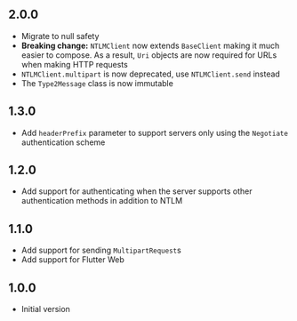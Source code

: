 ## 2.0.0

- Migrate to null safety
- **Breaking change:** `NTLMClient` now extends `BaseClient` making it much easier to compose. As a
  result, `Uri` objects are now required for URLs when making HTTP requests
- `NTLMClient.multipart` is now deprecated, use `NTLMClient.send` instead
- The `Type2Message` class is now immutable

## 1.3.0

- Add `headerPrefix` parameter to support servers only using the `Negotiate` authentication scheme

## 1.2.0

- Add support for authenticating when the server supports other authentication methods in addition
  to NTLM

## 1.1.0

- Add support for sending `MultipartRequest`s
- Add support for Flutter Web

## 1.0.0

- Initial version
